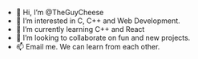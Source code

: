 - 👋 Hi, I’m @TheGuyCheese
- 👀 I’m interested in C, C++ and Web Development.
- 🌱 I’m currently learning C++ and React
- 💞️ I’m looking to collaborate on fun and new projects.
- 📫 Email me. We can learn from each other.

<!---
TheGuyCheese/TheGuyCheese is a ✨ special ✨ repository because its `README.md` (this file) appears on your GitHub profile.
You can click the Preview link to take a look at your changes.
--->
